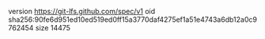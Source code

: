 version https://git-lfs.github.com/spec/v1
oid sha256:90fe6d951ed10ed519ed0ff15a3770daf4275ef1a51e4743a6db12a0c9762454
size 14475
